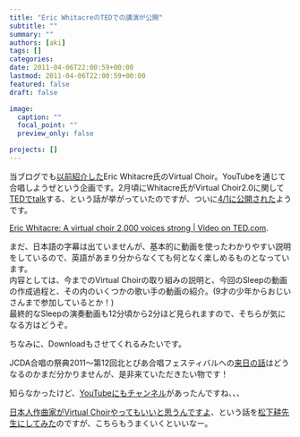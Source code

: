 ```yaml
---
title: "Eric WhitacreのTEDでの講演が公開"
subtitle: ""
summary: ""
authors: [aki]
tags: []
categories: 
date: 2011-04-06T22:00:59+00:00
lastmod: 2011-04-06T22:00:59+00:00
featured: false
draft: false

image:
  caption: ""
  focal_point: ""
  preview_only: false

projects: []
---
```

当ブログでも[以前紹介した](http://wp.me/pvR30-eD)Eric Whitacre氏のVirtual Choir。YouTubeを通じて合唱しようぜという企画です。2月頃にWhitacre氏がVirtual Choir2.0に関して[TEDでtalk](http://twitter.com/#!/ericwhitacre/status/39104670399987712)する、という話が挙がっていたのですが、ついに[4/1に公開された](http://twitter.com/#!/ericwhitacre/status/53855011339374592)ようです。

[Eric Whitacre: A virtual choir 2,000 voices strong | Video on TED.com](http://www.ted.com/talks/eric_whitacre_a_virtual_choir_2_000_voices_strong.html).

まだ、日本語の字幕は出ていませんが、基本的に動画を使ったわかりやすい説明をしているので、英語があまり分からなくても何となく楽しめるものとなっています。  
内容としては、今までのVirtual Choirの取り組みの説明と、今回のSleepの動画の作成過程と、その内のいくつかの歌い手の動画の紹介。(9才の少年からおじいさんまで参加しているとか！)  
最終的なSleepの演奏動画も12分頃から2分ほど見られますので、そちらが気になる方はどうぞ。

ちなみに、Downloadもさせてくれるみたいです。

JCDA合唱の祭典2011〜第12回北とぴあ合唱フェスティバルへの[来日の話](http://1999-malechoirpopeye.blog.so-net.ne.jp/2011-04-05)はどうなるのかまだ分かりませんが、是非来ていただきたい物です！

知らなかったけど、[YouTubeにもチャンネル](http://www.youtube.com/user/EricWhitacresVrtlChr)があったんですね、、、

[日本人作曲家がVirtual Choirやってもいいと思うんですよ](http://twitter.com/#!/chezou/status/53076228835520513)、という話を[松下耕先生にしてみた](http://twitter.com/#!/Matsushita_Ko/status/53701877258391552)のですが、こちらもうまくいくといいなー。


